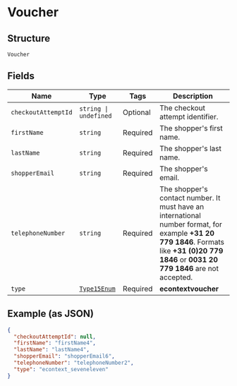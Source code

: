 
# Voucher

## Structure

`Voucher`

## Fields

| Name | Type | Tags | Description |
|  --- | --- | --- | --- |
| `checkoutAttemptId` | `string \| undefined` | Optional | The checkout attempt identifier. |
| `firstName` | `string` | Required | The shopper's first name. |
| `lastName` | `string` | Required | The shopper's last name. |
| `shopperEmail` | `string` | Required | The shopper's email. |
| `telephoneNumber` | `string` | Required | The shopper's contact number. It must have an international number format, for example **+31 20 779 1846**. Formats like **+31 (0)20 779 1846** or **0031 20 779 1846** are not accepted. |
| `type` | [`Type15Enum`](../../doc/models/type-15-enum.md) | Required | **econtextvoucher** |

## Example (as JSON)

```json
{
  "checkoutAttemptId": null,
  "firstName": "firstName4",
  "lastName": "lastName4",
  "shopperEmail": "shopperEmail6",
  "telephoneNumber": "telephoneNumber2",
  "type": "econtext_seveneleven"
}
```

